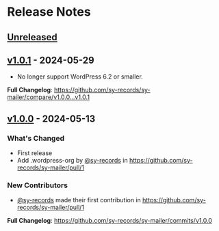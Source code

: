 # Release Notes

## [Unreleased](/compare/v1.0.1...master)

## [v1.0.1](/compare/v1.0.0...v1.0.1) - 2024-05-29

- No longer support WordPress 6.2 or smaller.

**Full Changelog**: https://github.com/sy-records/sy-mailer/compare/v1.0.0...v1.0.1

## [v1.0.0](/compare/...v1.0.0) - 2024-05-13

### What's Changed

* First release
* Add .wordpress-org by [@sy-records](https://github.com/sy-records) in https://github.com/sy-records/sy-mailer/pull/1

### New Contributors

* [@sy-records](https://github.com/sy-records) made their first contribution in https://github.com/sy-records/sy-mailer/pull/1

**Full Changelog**: https://github.com/sy-records/sy-mailer/commits/v1.0.0
